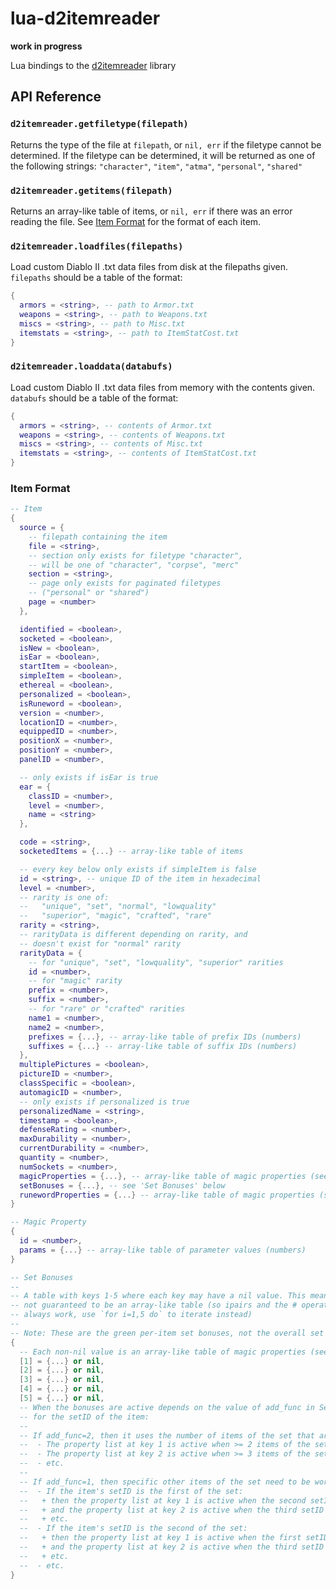 lua-d2itemreader
================

**work in progress**

Lua bindings to the [d2itemreader](https://github.com/squeek502/d2itemreader) library

## API Reference

### `d2itemreader.getfiletype(filepath)`
Returns the type of the file at `filepath`, or `nil, err` if the filetype cannot be determined. If the filetype can be determined, it will be returned as one of the following strings: `"character"`, `"item"`, `"atma"`, `"personal"`, `"shared"`

### `d2itemreader.getitems(filepath)`
Returns an array-like table of items, or `nil, err` if there was an error reading the file. See [Item Format](#item-format) for the format of each item.

### `d2itemreader.loadfiles(filepaths)`
Load custom Diablo II .txt data files from disk at the filepaths given. `filepaths` should be a table of the format:

```lua
{
  armors = <string>, -- path to Armor.txt
  weapons = <string>, -- path to Weapons.txt
  miscs = <string>, -- path to Misc.txt
  itemstats = <string>, -- path to ItemStatCost.txt
}
```

### `d2itemreader.loaddata(databufs)`
Load custom Diablo II .txt data files from memory with the contents given. `databufs` should be a table of the format:

```lua
{
  armors = <string>, -- contents of Armor.txt
  weapons = <string>, -- contents of Weapons.txt
  miscs = <string>, -- contents of Misc.txt
  itemstats = <string>, -- contents of ItemStatCost.txt
}
```

### Item Format

```lua
-- Item
{
  source = {
    -- filepath containing the item
    file = <string>,
    -- section only exists for filetype "character",
    -- will be one of "character", "corpse", "merc"
    section = <string>,
    -- page only exists for paginated filetypes
    -- ("personal" or "shared")
    page = <number>
  },

  identified = <boolean>,
  socketed = <boolean>,
  isNew = <boolean>,
  isEar = <boolean>,
  startItem = <boolean>,
  simpleItem = <boolean>,
  ethereal = <boolean>,
  personalized = <boolean>,
  isRuneword = <boolean>,
  version = <number>,
  locationID = <number>,
  equippedID = <number>,
  positionX = <number>,
  positionY = <number>,
  panelID = <number>,

  -- only exists if isEar is true
  ear = {
    classID = <number>,
    level = <number>,
    name = <string>
  },

  code = <string>,
  socketedItems = {...} -- array-like table of items

  -- every key below only exists if simpleItem is false
  id = <string>, -- unique ID of the item in hexadecimal
  level = <number>,
  -- rarity is one of:
  --   "unique", "set", "normal", "lowquality"
  --   "superior", "magic", "crafted", "rare"
  rarity = <string>,
  -- rarityData is different depending on rarity, and
  -- doesn't exist for "normal" rarity
  rarityData = {
    -- for "unique", "set", "lowquality", "superior" rarities
    id = <number>,
    -- for "magic" rarity
    prefix = <number>,
    suffix = <number>,
    -- for "rare" or "crafted" rarities
    name1 = <number>,
    name2 = <number>,
    prefixes = {...}, -- array-like table of prefix IDs (numbers)
    suffixes = {...} -- array-like table of suffix IDs (numbers)
  },
  multiplePictures = <boolean>,
  pictureID = <number>,
  classSpecific = <boolean>,
  automagicID = <number>,
  -- only exists if personalized is true
  personalizedName = <string>,
  timestamp = <boolean>,
  defenseRating = <number>,
  maxDurability = <number>,
  currentDurability = <number>,
  quantity = <number>,
  numSockets = <number>,
  magicProperties = {...}, -- array-like table of magic properties (see 'Magic Property' below)
  setBonuses = {...}, -- see 'Set Bonuses' below
  runewordProperties = {...} -- array-like table of magic properties (see 'Magic Property' below)
}

-- Magic Property
{
  id = <number>,
  params = {...} -- array-like table of parameter values (numbers)
}

-- Set Bonuses
--
-- A table with keys 1-5 where each key may have a nil value. This means that it is
-- not guaranteed to be an array-like table (so ipairs and the # operator will not
-- always work, use `for i=1,5 do` to iterate instead)
--
-- Note: These are the green per-item set bonuses, not the overall set bonuses
{
  -- Each non-nil value is an array-like table of magic properties (see 'Magic Property' above)
  [1] = {...} or nil,
  [2] = {...} or nil,
  [3] = {...} or nil,
  [4] = {...} or nil,
  [5] = {...} or nil,
  -- When the bonuses are active depends on the value of add_func in SetItems.txt
  -- for the setID of the item:
  --
  -- If add_func=2, then it uses the number of items of the set that are worn:
  --  - The property list at key 1 is active when >= 2 items of the set are worn.
  --  - The property list at key 2 is active when >= 3 items of the set are worn.
  --  - etc.
  --
  -- If add_func=1, then specific other items of the set need to be worn:
  --  - If the item's setID is the first of the set:
  --   + then the property list at key 1 is active when the second setID of the set is worn
  --   + and the property list at key 2 is active when the third setID of the set is worn
  --   + etc.
  --  - If the item's setID is the second of the set:
  --   + then the property list at key 1 is active when the first setID of the set is worn
  --   + and the property list at key 2 is active when the third setID of the set is worn
  --   + etc.
  --  - etc.
}
```